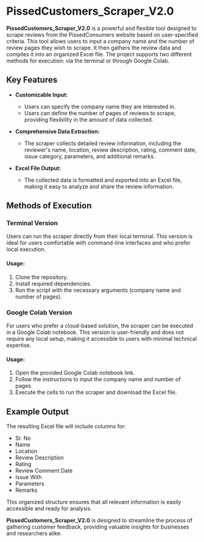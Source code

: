 # PissedCustomers_Scraper_V2.0

**PissedCustomers_Scraper_V2.0** is a powerful and flexible tool designed to scrape reviews from the PissedConsumers website based on user-specified criteria. This tool allows users to input a company name and the number of review pages they wish to scrape. It then gathers the review data and compiles it into an organized Excel file. The project supports two different methods for execution: via the terminal or through Google Colab.

## Key Features

- **Customizable Input:**
  - Users can specify the company name they are interested in.
  - Users can define the number of pages of reviews to scrape, providing flexibility in the amount of data collected.

- **Comprehensive Data Extraction:**
  - The scraper collects detailed review information, including the reviewer's name, location, review description, rating, comment date, issue category, parameters, and additional remarks.

- **Excel File Output:**
  - The collected data is formatted and exported into an Excel file, making it easy to analyze and share the review information.

## Methods of Execution

### Terminal Version

Users can run the scraper directly from their local terminal. This version is ideal for users comfortable with command-line interfaces and who prefer local execution.

#### Usage:

1. Clone the repository.
2. Install required dependencies.
3. Run the script with the necessary arguments (company name and number of pages).

### Google Colab Version

For users who prefer a cloud-based solution, the scraper can be executed in a Google Colab notebook. This version is user-friendly and does not require any local setup, making it accessible to users with minimal technical expertise.

#### Usage:

1. Open the provided Google Colab notebook link.
2. Follow the instructions to input the company name and number of pages.
3. Execute the cells to run the scraper and download the Excel file.

## Example Output

The resulting Excel file will include columns for:

- Sr. No
- Name
- Location
- Review Description
- Rating
- Review Comment Date
- Issue With
- Parameters
- Remarks

This organized structure ensures that all relevant information is easily accessible and ready for analysis.

**PissedCustomers_Scraper_V2.0** is designed to streamline the process of gathering customer feedback, providing valuable insights for businesses and researchers alike.
